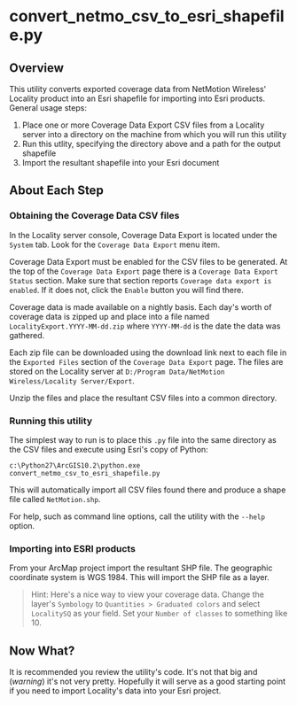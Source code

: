# convert_netmo_csv_to_esri_shapefile.py
## Overview
This utility converts exported coverage data from NetMotion Wireless' Locality product into an Esri shapefile for importing into Esri products.  General usage steps:

1. Place one or more Coverage Data Export CSV files from a Locality server into a directory on the machine from which you will run this utility
2. Run this utlity, specifying the directory above and a path for the output shapefile
3. Import the resultant shapefile into your Esri document

## About Each Step

### Obtaining the Coverage Data CSV files
In the Locality server console, Coverage Data Export is located under the `System` tab.  Look for the `Coverage Data Export` menu item.

Coverage Data Export must be enabled for the CSV files to be generated.  At the top of the `Coverage Data Export` page there is a `Coverage Data Export Status` section.  Make sure that section reports `Coverage data export is enabled`.  If it does not, click the `Enable` button you will find there.

Coverage data is made available on a nightly basis.  Each day's worth of coverage data is zipped up and place into a file named `LocalityExport.YYYY-MM-dd.zip` where `YYYY-MM-dd` is the date the data was gathered.

Each zip file can be downloaded using the download link next to each file in the `Exported Files` section of the `Coverage Data Export` page.  The files are stored on the Locality server at `D:/Program Data/NetMotion Wireless/Locality Server/Export`.

Unzip the files and place the resultant CSV files into a common directory.

### Running this utility
The simplest way to run is to place this `.py` file into the same directory as the CSV files and execute using Esri's copy of Python:

`c:\Python27\ArcGIS10.2\python.exe convert_netmo_csv_to_esri_shapefile.py`

This will automatically import all CSV files found there and produce a shape file called `NetMotion.shp`.

For help, such as command line options, call the utility with the `--help` option.

### Importing into ESRI products
From your ArcMap project import the resultant SHP file.  The geographic coordinate system is WGS 1984.  This will import the SHP file as a layer.

> Hint: Here's a nice way to view your coverage data.  Change the layer's `Symbology` to `Quantities > Graduated colors` and select `LocalitySQ` as your field.  Set your `Number of classes` to something like 10.

## Now What?
It is recommended you review the utility's code.  It's not that big and (_warning_) it's not very pretty.  Hopefully it will serve as a good starting point if you need to import Locality's data into your Esri project.